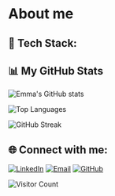 # About me

## 🚀 Tech Stack:

## 📊 My GitHub Stats

![Emma's GitHub stats](https://github-readme-stats.vercel.app/api?username=EmmaJson&show_icons=true&theme=tokyonight)

![Top Languages](https://github-readme-stats.vercel.app/api/top-langs/?username=EmmaJson&layout=compact&theme=tokyonight)

![GitHub Streak](https://github-readme-streak-stats.herokuapp.com/?user=EmmaJson&theme=highcontrast&fire=orange&ring=blue&currStreakLabel=red)

## 🌐 Connect with me:

[![LinkedIn](https://img.shields.io/badge/LinkedIn-blue?style=for-the-badge&logo=linkedin)](https://linkedin.com/in/your-linkedin) 
[![Email](https://img.shields.io/badge/Email-D14836?style=for-the-badge&logo=gmail&logoColor=white)](mailto:your-email@example.com)
[![GitHub](https://img.shields.io/badge/GitHub-100000?style=for-the-badge&logo=github&logoColor=white)](https://github.com/your-github)

![Visitor Count](https://komarev.com/ghpvc/?username=EmmaJson&color=brightgreen)
